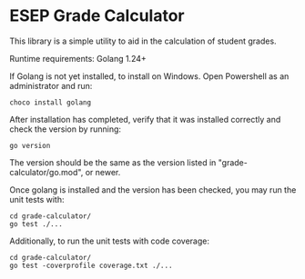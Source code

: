 # ESEP Grade Calculator

This library is a simple utility to aid in the calculation of student grades.

Runtime requirements:
Golang 1.24+

If Golang is not yet installed, to install on Windows. Open Powershell as an administrator and run:
```
choco install golang
```
After installation has completed, verify that it was installed correctly and check the version by running:
```
go version
```
The version should be the same as the version listed in "grade-calculator/go.mod", or newer. 

Once golang is installed and the version has been checked, you may run the unit tests with:
```
cd grade-calculator/
go test ./...
```

Additionally, to run the unit tests with code coverage:
```
cd grade-calculator/
go test -coverprofile coverage.txt ./...
```

